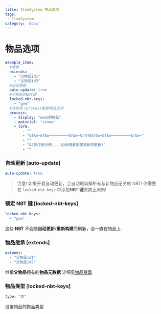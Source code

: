 ```yaml
---
title: ItemSystem 物品选项
tags:
 - ItemSystem
category: 'docs'
---
```

# 物品选项

```yaml
eaxmple_item:
  #继承
  extends:
    - "父物品id1"
    - "父物品id2"
  #自动更新
  auto-update: true
  #不刷新的NBT键
  locked-nbt-keys:
    - "gem"
  #注意除了process都是物品选项
  process:
    - display: "&e示例物品"
    - material: "stone"
    - lore:
        - ""
        - "&f&m─&7&m─────────&f&m─&f介绍&f&m─&7&m─────────&f&m─"
        - ""
        - "&7仅仅是示例... &3会随着配置更新而更新!"
        - ""
```

### 自动更新 [auto-update]

```yaml
auto-update: true
```

> 注意! 如果开启自动更新，会自动刷新掉所有与新物品无关的 NBT!
> 你需要在 `locked-nbt-keys` 中添加**NBT 键**来防止刷新!

### 锁定 NBT 键 [locked-nbt-keys]

```yaml
locked-nbt-keys:
  - "gem"
```

这些 **NBT** 不会随**自动更新**/**重新构建**而刷新，会一直在物品上.

### 物品继承 [extends]

```yaml
extends:
  - "父物品id1"
  - "父物品id2"
```

继承**父物品**拥有的**物品元数据**
详细见[物品继承](https://../further/extends)

### 物品类型 [locked-nbt-keys]

```yaml
type: "剑"
```

设置物品的物品类型
